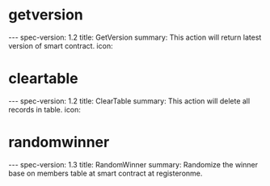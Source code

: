 <h1 class="contract">getversion</h1>
---
spec-version: 1.2
title: GetVersion
summary: This action will return latest version of smart contract.
icon:

<h1 class="contract">cleartable</h1>
---
spec-version: 1.2
title: ClearTable
summary: This action will delete all records in table.
icon:

<h1 class="contract">randomwinner</h1>
---
spec-version: 1.3
title: RandomWinner
summary: Randomize the winner base on members table at smart contract at registeronme.
